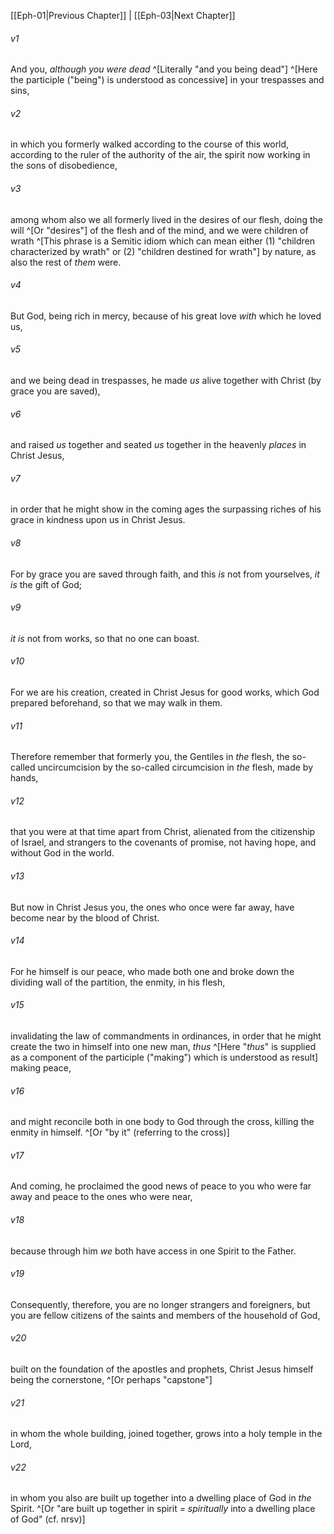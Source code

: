 ﻿---
aliases:
  - Ephesians 2
---

[[Eph-01|Previous Chapter]] | [[Eph-03|Next Chapter]]

###### v1
And you, _although you were dead_ ^[Literally "and you being dead"] ^[Here the participle ("being") is understood as concessive] in your trespasses and sins,

###### v2
in which you formerly walked according to the course of this world, according to the ruler of the authority of the air, the spirit now working in the sons of disobedience,

###### v3
among whom also we all formerly lived in the desires of our flesh, doing the will ^[Or "desires"] of the flesh and of the mind, and we were children of wrath ^[This phrase is a Semitic idiom which can mean either (1) "children characterized by wrath" or (2) "children destined for wrath"] by nature, as also the rest of _them_ were.

###### v4
But God, being rich in mercy, because of his great love _with_ which he loved us,

###### v5
and we being dead in trespasses, he made _us_ alive together with Christ (by grace you are saved),

###### v6
and raised _us_ together and seated _us_ together in the heavenly _places_ in Christ Jesus,

###### v7
in order that he might show in the coming ages the surpassing riches of his grace in kindness upon us in Christ Jesus.

###### v8
For by grace you are saved through faith, and this _is_ not from yourselves, _it is_ the gift of God;

###### v9
_it is_ not from works, so that no one can boast.

###### v10
For we are his creation, created in Christ Jesus for good works, which God prepared beforehand, so that we may walk in them.

###### v11
Therefore remember that formerly you, the Gentiles in _the_ flesh, the so-called uncircumcision by the so-called circumcision in _the_ flesh, made by hands,

###### v12
that you were at that time apart from Christ, alienated from the citizenship of Israel, and strangers to the covenants of promise, not having hope, and without God in the world.

###### v13
But now in Christ Jesus you, the ones who once were far away, have become near by the blood of Christ.

###### v14
For he himself is our peace, who made both one and broke down the dividing wall of the partition, the enmity, in his flesh,

###### v15
invalidating the law of commandments in ordinances, in order that he might create the two in himself into one new man, _thus_ ^[Here "_thus_" is supplied as a component of the participle ("making") which is understood as result] making peace,

###### v16
and might reconcile both in one body to God through the cross, killing the enmity in himself. ^[Or "by it" (referring to the cross)]

###### v17
And coming, he proclaimed the good news of peace to you who were far away and peace to the ones who were near,

###### v18
because through him _we_ both have access in one Spirit to the Father.

###### v19
Consequently, therefore, you are no longer strangers and foreigners, but you are fellow citizens of the saints and members of the household of God,

###### v20
built on the foundation of the apostles and prophets, Christ Jesus himself being the cornerstone, ^[Or perhaps "capstone"]

###### v21
in whom the whole building, joined together, grows into a holy temple in the Lord,

###### v22
in whom you also are built up together into a dwelling place of God in _the_ Spirit. ^[Or "are built up together in spirit _= spiritually_ into a dwelling place of God" (cf. nrsv)]